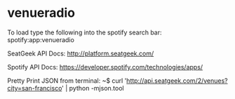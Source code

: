 venueradio
==========

To load type the following into the spotify search bar:
	spotify:app:venueradio

SeatGeek API Docs:
	http://platform.seatgeek.com/

Spotify API Docs:
	https://developer.spotify.com/technologies/apps/

Pretty Print JSON from terminal:
	~$ curl 'http://api.seatgeek.com/2/venues?city=san-francisco' | python -mjson.tool

